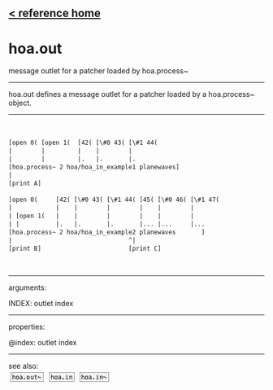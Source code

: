 [< reference home](ceammc_lib.html)
---

# hoa.out


message outlet for a patcher loaded by hoa.process~

---

hoa.out defines a message outlet for a patcher loaded by a hoa.process~
            object.<br>


---


```


[open 0( [open 1(  [42( [\#0 43( [\#1 44(
|        |         |    |        |
|        |         |.   |.       |.
[hoa.process~ 2 hoa/hoa_in_example1 planewaves]
|
[print A]

[open 0(     [42( [\#0 43( [\#1 44( [45( [\#0 46( [\#1 47(
|            |    |        |        |    |        |
| [open 1(   |    |        |        |    |        |
| |          |.   |.       |.       |... |...     |...
[hoa.process~ 2 hoa/hoa_in_example2 planewaves       ]
|                                ^|
[print B]                        [print C]

            
```

---
arguments:

INDEX: outlet index<br>

---
properties:

@index: outlet index<br>

---
see also:<br>
[![hoa.out~](img/object_hoa.out~.png)](hoa.out~.html)
[![hoa.in](img/object_hoa.in.png)](hoa.in.html)
[![hoa.in~](img/object_hoa.in~.png)](hoa.in~.html)
